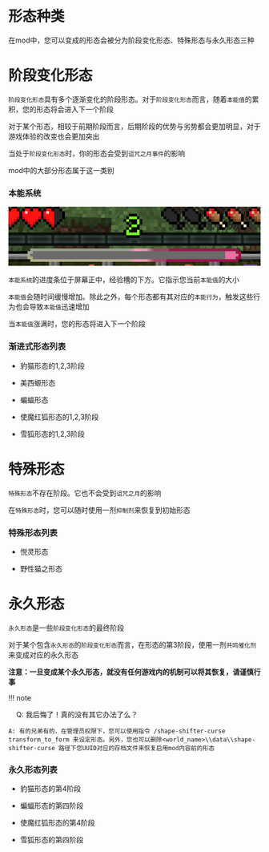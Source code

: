 # 形态种类

在mod中，您可以变成的形态会被分为阶段变化形态、特殊形态与永久形态三种

# 阶段变化形态

`阶段变化形态`具有多个逐渐变化的阶段形态。对于`阶段变化形态`而言，随着`本能值`的累积，您的形态将会进入下一个阶段

对于某个形态，相较于前期阶段而言，后期阶段的优势与劣势都会更加明显，对于游戏体验的改变也会更加突出

当处于`阶段变化形态`时，你的形态会受到`诅咒之月事件`的影响

mod中的大部分形态属于这一类别

### 本能系统

![](../img/instinct_bar.png)

`本能系统`的进度条位于屏幕正中，经验槽的下方。它指示您当前`本能值`的大小

`本能值`会随时间缓慢增加。除此之外，每个形态都有其对应的`本能行为`，触发这些行为也会导致`本能值`迅速增加

当`本能值`涨满时，您的形态将进入下一个阶段

### 渐进式形态列表

- 豹猫形态的1,2,3阶段

- 美西螈形态

- 蝙蝠形态

- 使魔红狐形态的1,2,3阶段

- 雪狐形态的1,2,3阶段

# 特殊形态

`特殊形态`不存在阶段。它也不会受到`诅咒之月`的影响

在`特殊形态`时，您可以随时使用一剂`抑制剂`来恢复到初始形态

### 特殊形态列表

- 悦灵形态

- 野性猫之形态

# 永久形态

`永久形态`是一些`阶段变化形态`的最终阶段

对于某个包含`永久形态`的`阶段变化形态`而言，在形态的第3阶段，使用一剂`共鸣催化剂`来变成对应的永久形态



**注意：一旦变成某个永久形态，就没有任何游戏内的机制可以将其恢复，请谨慎行事**

!!! note

    Q: 我后悔了！真的没有其它办法了么？

    A: 有的兄弟有的，在管理员权限下，您可以使用指令 /shape-shifter-curse transform_to_form 来设定形态。另外，您也可以删除<world_name>\\data\\shape-shifter-curse 路径下您UUID对应的存档文件来恢复启用mod内容前的形态

### 永久形态列表

- 豹猫形态的第4阶段

- 蝙蝠形态的第四阶段

- 使魔红狐形态的第4阶段

- 雪狐形态的第四阶段

